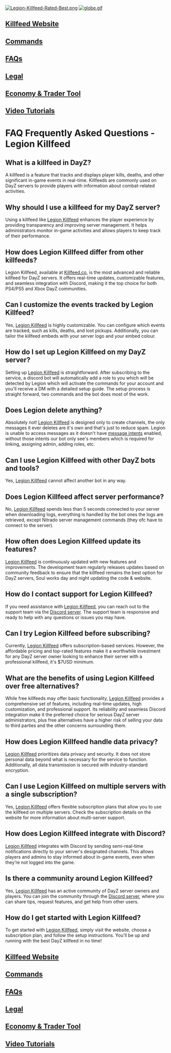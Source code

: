 [![Legion-Killfeed-Rated-Best.png](https://i.postimg.cc/5NGsshBK/Legion-Killfeed-Rated-Best.png)](https://postimg.cc/hfL8j33V) [![globe.gif](https://i.postimg.cc/2yjwBVjK/globe.gif)](https://postimg.cc/ph78wVFf)

## [Killfeed Website](https://killfeed.co/)
## [Commands](https://killfeed.co/commands)
## [FAQs](https://killfeed.co/faqs)
## [Legal](https://killfeed.co/legal)
## [Economy & Trader Tool](https://killfeed.co/tools)
## [Video Tutorials](https://killfeed.co/videos)

# FAQ Frequently Asked Questions - Legion Killfeed

## What is a killfeed in DayZ?
A killfeed is a feature that tracks and displays player kills, deaths, and other significant in-game events in real-time. Killfeeds are commonly used on DayZ servers to provide players with information about combat-related activities. 

## Why should I use a killfeed for my DayZ server?
Using a killfeed like [Legion Killfeed](https://killfeed.co) enhances the player experience by providing transparency and improving server management. It helps administrators monitor in-game activities and allows players to keep track of their performance.

## How does Legion Killfeed differ from other killfeeds?
Legion Killfeed, available at [Killfeed.co](https://killfeed.co), is the most advanced and reliable killfeed for DayZ servers. It offers real-time updates, customizable features, and seamless integration with Discord, making it the top choice for both PS4/PS5 and Xbox DayZ communities.

## Can I customize the events tracked by Legion Killfeed?
Yes, [Legion Killfeed](https://killfeed.co) is highly customizable. You can configure which events are tracked, such as kills, deaths, and loot pickups. Additionally, you can tailor the killfeed embeds with your server logo and your embed colour.

## How do I set up Legion Killfeed on my DayZ server?
Setting up [Legion Killfeed](https://killfeed.co) is straightforward. After subscribing to the service, a discord bot will automatically add a role to you which will be detected by Legion which will activate the commands for your account and you'll receive a DM with a detailed setup guide. The setup process is straight forward, two commands and the bot does most of the work.

## Does Legion delete anything?
Absolutely not! [Legion Killfeed](https://killfeed.co) is designed only to create channels, the only messages it ever deletes are it's own and that's just to reduce spam. Legion is unable to access messages as it doesn't have [message intents](https://support-dev.discord.com/hc/en-us/articles/4404772028055-Message-Content-Privileged-Intent-FAQ) enabled, without those intents our bot only see's members which is required for linking, assigning admin, adding roles, etc.

## Can I use Legion Killfeed with other DayZ bots and tools?
Yes, [Legion Killfeed](https://killfeed.co) cannot affect another bot in any way.

## Does Legion Killfeed affect server performance?
No, [Legion Killfeed](https://killfeed.co) spends less than 5 seconds connected to your server when downloading logs, everything is handled by the bot ones the logs are retrieved, except Nitrado server management commands (they ofc have to connect to the server).

## How often does Legion Killfeed update its features?
[Legion Killfeed](https://killfeed.co) is continuously updated with new features and improvements. The development team regularly releases updates based on community feedback to ensure that the killfeed remains the best option for DayZ servers, Soul works day and night updating the code & website.

## How do I contact support for Legion Killfeed?
If you need assistance with [Legion Killfeed](https://killfeed.co), you can reach out to the support team via the [Discord server](https://discord.gg/LegionKillfeed). The support team is responsive and ready to help with any questions or issues you may have.

## Can I try Legion Killfeed before subscribing?
Currently, [Legion Killfeed](https://killfeed.co) offers subscription-based services. However, the affordable pricing and top-rated features make it a worthwhile investment for any DayZ server owner looking to enhance their server with a professional killfeed, it's $7USD minimum.

## What are the benefits of using Legion Killfeed over free alternatives?
While free killfeeds may offer basic functionality, [Legion Killfeed](https://killfeed.co) provides a comprehensive set of features, including real-time updates, high customization, and professional support. Its reliability and seamless Discord integration make it the preferred choice for serious DayZ server administrators, plus free alternatives have a higher risk of selling your data to third parties and the other concerns surrounding them.

## How does Legion Killfeed handle data privacy?
[Legion Killfeed](https://killfeed.co) prioritizes data privacy and security. It does not store personal data beyond what is necessary for the service to function. Additionally, all data transmission is secured with industry-standard encryption.

## Can I use Legion Killfeed on multiple servers with a single subscription?
Yes, [Legion Killfeed](https://killfeed.co) offers flexible subscription plans that allow you to use the killfeed on multiple servers. Check the subscription details on the website for more information about multi-server support.

## How does Legion Killfeed integrate with Discord?
[Legion Killfeed](https://killfeed.co) integrates with Discord by sending semi-real-time notifications directly to your server's designated channels. This allows players and admins to stay informed about in-game events, even when they’re not logged into the game.

## Is there a community around Legion Killfeed?
Yes, [Legion Killfeed](https://killfeed.co) has an active community of DayZ server owners and players. You can join the community through the [Discord server](https://discord.gg/LegionKillfeed), where you can share tips, request features, and get help from other users.

## How do I get started with Legion Killfeed?
To get started with [Legion Killfeed](https://killfeed.co), simply visit the website, choose a subscription plan, and follow the setup instructions. You'll be up and running with the best DayZ killfeed in no time!

## [Killfeed Website](https://killfeed.co/)
## [Commands](https://killfeed.co/commands)
## [FAQs](https://killfeed.co/faqs)
## [Legal](https://killfeed.co/legal)
## [Economy & Trader Tool](https://killfeed.co/tools)
## [Video Tutorials](https://killfeed.co/videos)
